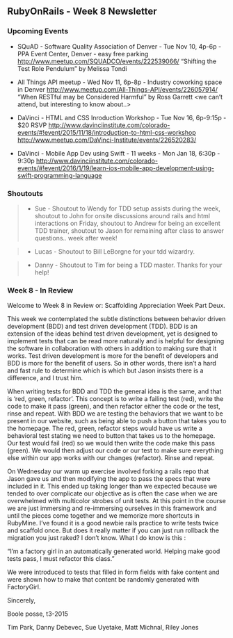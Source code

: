 ## RubyOnRails - Week 8 Newsletter

### Upcoming Events

* SQuAD - Software Quality Association of Denver - Tue Nov 10, 4p-6p - PPA Event Center, Denver - easy free parking
http://www.meetup.com/SQUADCO/events/222539066/
“Shifting the Test Role Pendulum” by Melissa Tondi

* All Things API meetup - Wed Nov 11, 6p-8p - Industry coworking space in Denver 
http://www.meetup.com/All-Things-API/events/226057914/
“When RESTful may be Considered Harmful” by Ross Garrett
<we can’t attend, but interesting to know about..>

* DaVinci - HTML and CSS Inroduction Workshop - Tue Nov 16, 6p-9:15p - $20 RSVP http://www.davinciinstitute.com/colorado-events/#!event/2015/11/18/introduction-to-html-css-workshop 
http://www.meetup.com/DaVinci-Institute/events/226520283/

* DaVinci - Mobile App Dev using Swift - 11 weeks - Mon Jan 18, 6:30p - 9:30p
http://www.davinciinstitute.com/colorado-events/#!event/2016/1/19/learn-ios-mobile-app-development-using-swift-programming-language

### Shoutouts

> * Sue  - Shoutout to Wendy for TDD setup assists during the week, shoutout to John for onsite discussions around rails and html interactions on Friday, shoutout to Andrew for being an excellent TDD trainer, shoutout to Jason for remaining after class to answer questions.. week after week!

> * Lucas - Shoutout to Bill LeBorgne for your tdd wizardry.

> * Danny - Shoutout to Tim for being a TDD master.  Thanks for your help!






### Week 8 - In Review

Welcome to Week 8 in Review or: Scaffolding Appreciation Week Part Deux.  

This week we contemplated the subtle distinctions between behavior driven development (BDD) and test driven development (TDD). BDD is an extension of the ideas behind test driven development, yet is designed to implement tests that can be read more naturally and is helpful for designing the software in collaboration with others in addition to making sure that it works. Test driven development is more for the benefit of developers and BDD is more for the benefit of users. So in other words, there isn’t a hard and fast rule to determine which is which but Jason insists there is a difference, and I trust him. 

When writing tests for BDD and TDD the general idea is the same, and that is ‘red, green, refactor’.  This concept is to write a failing test (red), write the code to make it pass (green), and then refactor either the code or the test, rinse and repeat.  With BDD we are testing the behaviors that we want to be present in our website, such as being able to push a button that takes you to the homepage.  The red, green, refactor steps would have us write a behavioral test stating we need to button that takes us to the homepage.  Our test would fail (red) so we would then write the code make this pass (green).  We would then adjust our code or our test to make sure everything else within our app works with our changes (refactor).  Rinse and repeat.

On Wednesday our warm up exercise involved forking a rails repo that Jason gave us and then modifying the app to pass the specs that were included in it. This ended up taking longer than we expected because we tended to over complicate our objective as is often the case when we are overwhelmed with multicolor strobes of unit tests. At this point in the course we are just immersing and re-immersing ourselves in this framework and until the pieces come together and we memorize more shortcuts in RubyMine. I’ve found it is a good newbie rails practice to write tests twice and scaffold once. But does it really matter if you can just run rollback the migration you just raked? I don’t know. What I do know is this :

“I’m a factory girl in an automatically generated world. Helping make good tests pass, I must refactor this class.”

We were introduced to tests that filled in form fields with fake content and were shown how to make that content be randomly generated with FactoryGirl. 

Sincerely,

Boole posse, t3-2015

Tim Park,  Danny Debevec,  Sue Uyetake,  Matt Michnal,  Riley Jones  
